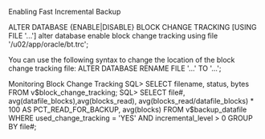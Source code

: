 Enabling Fast Incremental Backup

ALTER DATABASE
{ENABLE|DISABLE} BLOCK CHANGE TRACKING
[USING FILE '...']
alter database enable block change tracking using file '/u02/app/oracle/bt.trc'; 

You can use the following syntax to change the location of the block change tracking file:
ALTER DATABASE RENAME FILE '...' TO '...';

Monitoring Block Change Tracking
SQL> SELECT filename, status, bytes  FROM   v$block_change_tracking;
SQL> SELECT file#, avg(datafile_blocks),avg(blocks_read), avg(blocks_read/datafile_blocks) * 100 AS PCT_READ_FOR_BACKUP, avg(blocks) FROM   v$backup_datafile  WHERE  used_change_tracking = 'YES'  AND    incremental_level > 0 GROUP  BY file#;
